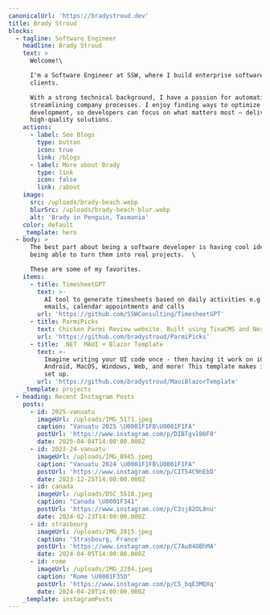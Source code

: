 ```yaml
---
canonicalUrl: 'https://bradystroud.dev'
title: Brady Stroud
blocks:
  - tagline: Software Engineer
    headline: Brady Stroud
    text: >
      Welcome!\

      I'm a Software Engineer at SSW, where I build enterprise software for
      clients.

      With a strong technical background, I have a passion for automation and
      streamlining company processes. I enjoy finding ways to optimize
      development, so developers can focus on what matters most – delivering
      high-quality solutions.
    actions:
      - label: See Blogs
        type: button
        icon: true
        link: /blogs
      - label: More about Brady
        type: link
        icon: false
        link: /about
    image:
      src: /uploads/brady-beach.webp
      blurSrc: /uploads/brady-beach-blur.webp
      alt: 'Brady in Penguin, Tasmania'
    color: default
    _template: hero
  - body: >
      The best part about being a software developer is having cool ideas, then
      being able to turn them into real projects.  \

      These are some of my favorites.
    items:
      - title: TimesheetGPT
        text: >-
          AI tool to generate timesheets based on daily activities e.g. sending
          emails, calendar appointments and calls
        url: 'https://github.com/SSWConsulting/TimesheetGPT'
      - title: ParmiPicks
        text: Chicken Parmi Review website. Built using TinaCMS and NextJS
        url: 'https://github.com/bradystroud/ParmiPicks'
      - title: .NET  MAUI + Blazor Template
        text: >-
          Imagine writing your UI code once - then having it work on iOS,
          Android, MacOS, Windows, Web, and more! This template makes it easy to
          set up.
        url: 'https://github.com/bradystroud/MauiBlazorTemplate'
    _template: projects
  - heading: Recent Instagram Posts
    posts:
      - id: 2025-vanuatu
        imageUrl: /uploads/IMG_5171.jpeg
        caption: "Vanuatu 2025 \U0001F1FB\U0001F1FA"
        postUrl: 'https://www.instagram.com/p/DIBTgvlB0F0'
        date: 2025-04-04T14:00:00.000Z
      - id: 2023-24-vanuatu
        imageUrl: /uploads/IMG_8945.jpeg
        caption: "Vanuatu 2024 \U0001F1FB\U0001F1FA"
        postUrl: 'https://www.instagram.com/p/C1T54C9hEbD'
        date: 2023-12-25T14:00:00.000Z
      - id: canada
        imageUrl: /uploads/DSC_5518.jpeg
        caption: "Canada \U0001F341"
        postUrl: 'https://www.instagram.com/p/C3sj82OL8nu'
        date: 2024-02-23T14:00:00.000Z
      - id: strasbourg
        imageUrl: /uploads/IMG_2815.jpeg
        caption: 'Strasbourg, France'
        postUrl: 'https://www.instagram.com/p/C7Au04OBhMA'
        date: 2024-04-05T14:00:00.000Z
      - id: rome
        imageUrl: /uploads/IMG_2284.jpeg
        caption: "Rome \U0001F35D"
        postUrl: 'https://www.instagram.com/p/C5_bqE3MQXq'
        date: 2024-04-20T14:00:00.000Z
    _template: instagramPosts
---
```


